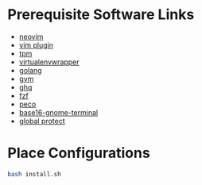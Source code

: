 # Prerequisite Software Links
* [neovim](https://github.com/neovim/neovim/wiki/Installing-Neovim)
* [vim plugin](https://github.com/junegunn/vim-plug#neovim)
* [tpm](https://github.com/tmux-plugins/tpm#installation)
* [virtualenvwrapper](https://virtualenvwrapper.readthedocs.io/en/latest/install.html)
* [golang](https://github.com/golang/go#download-and-install)
* [gvm](https://github.com/moovweb/gvm#installing)
* [ghq](https://github.com/motemen/ghq#installation)
* [fzf](https://github.com/junegunn/fzf#installation)
* [peco](https://github.com/peco/peco/releases)
* [base16-gnome-terminal](https://github.com/aaron-williamson/base16-gnome-terminal#installation)
* [global protect](https://github.com/dlenski/openconnect#installation)

# Place Configurations
```bash
bash install.sh
```
